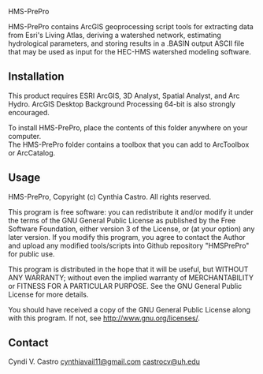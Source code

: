 HMS-PrePro

HMS-PrePro contains ArcGIS geoprocessing script tools for extracting data from Esri's Living Atlas, 
deriving a watershed network, estimating hydrological parameters, and storing results in a .BASIN 
output ASCII file that may be used as input for the HEC-HMS watershed modeling software.
  

Installation
------------
This product requires ESRI ArcGIS, 3D Analyst, Spatial Analyst, and Arc Hydro.
ArcGIS Desktop Background Processing 64-bit is also strongly encouraged.

To install HMS-PrePro, place the contents of this folder anywhere on your computer.  
The HMS-PrePro folder contains a toolbox that you can add to ArcToolbox or ArcCatalog.


Usage
------------
HMS-PrePro, Copyright (c) Cynthia Castro. All rights reserved.
    
This program is free software: you can redistribute it and/or modify
it under the terms of the GNU General Public License as published by
the Free Software Foundation, either version 3 of the License, or
(at your option) any later version.  If you modify this program, you
agree to contact the Author and upload any modified tools/scripts
into Github repository "HMSPrePro" for public use.

This program is distributed in the hope that it will be useful,
but WITHOUT ANY WARRANTY; without even the implied warranty of
MERCHANTABILITY or FITNESS FOR A PARTICULAR PURPOSE.  See the
GNU General Public License for more details.

You should have received a copy of the GNU General Public License
along with this program.  If not, see <http://www.gnu.org/licenses/>.


Contact
-----------
Cyndi V. Castro
cynthiavail11@gmail.com
castrocv@uh.edu
